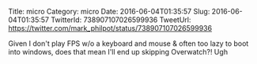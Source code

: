 Title: micro
Category: micro
Date: 2016-06-04T01:35:57
Slug: 2016-06-04T01:35:57
TwitterId: 738907107026599936
TweetUrl: https://twitter.com/mark_philpot/status/738907107026599936

Given I don't play FPS w/o a keyboard and mouse &amp; often too lazy to boot into windows, does that mean I'll end up skipping Overwatch?! Ugh